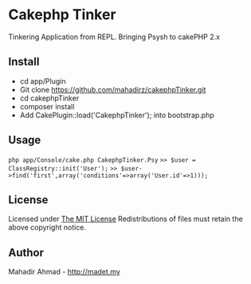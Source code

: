 Cakephp Tinker
==============
Tinkering Application from REPL. Bringing Psysh to cakePHP 2.x 

## Install

* cd app/Plugin
* Git clone https://github.com/mahadirz/cakephpTinker.git
* cd cakephpTinker
* composer install
* Add CakePlugin::load('CakephpTinker'); into bootstrap.php

## Usage
`php app/Console/cake.php CakephpTinker.Psy`
`>> $user = ClassRegistry::init('User');`
`>> $user->find('first',array('conditions'=>array('User.id'=>1)));`
## License

Licensed under <a href="http://www.opensource.org/licenses/mit-license.php">The MIT License</a>
Redistributions of files must retain the above copyright notice.

## Author

Mahadir Ahmad - http://madet.my
